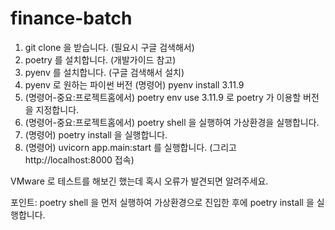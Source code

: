 ﻿# finance-batch
1. git clone 을 받습니다. (필요시 구글 검색해서)
2. poetry 를 설치합니다. (개발가이드 참고)
3. pyenv 를 설치합니다. (구글 검색해서 설치)
4. pyenv 로 원하는 파이썬 버전
   (명령어) pyenv install 3.11.9
6. (명령어-중요:프로젝트홈에서) poetry env use 3.11.9 로 poetry 가 이용할 버전을 지정합니다.
7. (명령어-중요:프로젝트홈에서) poetry shell 을 실행하여 가상환경을 실행합니다.
8. (명령어) poetry install 을 실행합니다.
9. (명령어) uvicorn app.main:start 를 실행합니다. (그리고 http://localhost:8000 접속)

VMware 로 테스트를 해보긴 했는데
혹시 오류가 발견되면 알려주세요.

포인트:
poetry shell 을 먼저 실행하여
가상환경으로 진입한 후에 poetry install 을 실행합니다.
